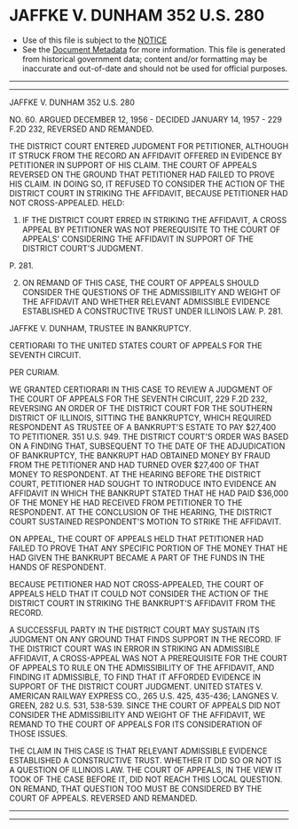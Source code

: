 ---
---

# JAFFKE V. DUNHAM 352 U.S. 280

* Use of this file is subject to the [NOTICE](https://github.com/publicdocs/notice/blob/master/NOTICE)
* See the [Document Metadata](../../../) for more information.
  This file is generated from historical government data; content and/or formatting may be inaccurate and out-of-date and should not be used for official purposes.

----------
----------

JAFFKE V. DUNHAM 352 U.S. 280

NO. 60.  ARGUED DECEMBER 12, 1956 - DECIDED JANUARY 14, 1957 - 229 F.2D 232, REVERSED AND REMANDED.

THE DISTRICT COURT ENTERED JUDGMENT FOR PETITIONER, ALTHOUGH IT STRUCK FROM THE RECORD AN AFFIDAVIT OFFERED IN EVIDENCE BY PETITIONER IN SUPPORT OF HIS CLAIM.  THE COURT OF APPEALS REVERSED ON THE GROUND THAT PETITIONER HAD FAILED TO PROVE HIS CLAIM.  IN DOING SO, IT REFUSED TO CONSIDER THE ACTION OF THE DISTRICT COURT IN STRIKING THE AFFIDAVIT, BECAUSE PETITIONER HAD NOT CROSS-APPEALED.  HELD:

1.  IF THE DISTRICT COURT ERRED IN STRIKING THE AFFIDAVIT, A CROSS APPEAL BY PETITIONER WAS NOT PREREQUISITE TO THE COURT OF APPEALS' CONSIDERING THE AFFIDAVIT IN SUPPORT OF THE DISTRICT COURT'S JUDGMENT.

P. 281.

2.  ON REMAND OF THIS CASE, THE COURT OF APPEALS SHOULD CONSIDER THE QUESTIONS OF THE ADMISSIBILITY AND WEIGHT OF THE AFFIDAVIT AND WHETHER RELEVANT ADMISSIBLE EVIDENCE ESTABLISHED A CONSTRUCTIVE TRUST UNDER ILLINOIS LAW.  P. 281.

JAFFKE V. DUNHAM, TRUSTEE IN BANKRUPTCY.

CERTIORARI TO THE UNITED STATES COURT OF APPEALS FOR THE SEVENTH CIRCUIT.

PER CURIAM.

WE GRANTED CERTIORARI IN THIS CASE TO REVIEW A JUDGMENT OF THE COURT OF APPEALS FOR THE SEVENTH CIRCUIT, 229 F.2D 232, REVERSING AN ORDER OF THE DISTRICT COURT FOR THE SOUTHERN DISTRICT OF ILLINOIS, SITTING THE BANKRUPTCY, WHICH REQUIRED RESPONDENT AS TRUSTEE OF A BANKRUPT'S ESTATE TO PAY $27,400 TO PETITIONER.  351 U.S. 949.  THE DISTRICT COURT'S ORDER WAS BASED ON A FINDING THAT, SUBSEQUENT TO THE DATE OF THE ADJUDICATION OF BANKRUPTCY, THE BANKRUPT HAD OBTAINED MONEY BY FRAUD FROM THE PETITIONER AND HAD TURNED OVER $27,400 OF THAT MONEY TO RESPONDENT.  AT THE HEARING BEFORE THE DISTRICT COURT, PETITIONER HAD SOUGHT TO INTRODUCE INTO EVIDENCE AN AFFIDAVIT IN WHICH THE BANKRUPT STATED THAT HE HAD PAID $36,000 OF THE MONEY HE HAD RECEIVED FROM PETITIONER TO THE RESPONDENT.  AT THE CONCLUSION OF THE HEARING, THE DISTRICT COURT SUSTAINED RESPONDENT'S MOTION TO STRIKE THE AFFIDAVIT.

ON APPEAL, THE COURT OF APPEALS HELD THAT PETITIONER HAD FAILED TO PROVE THAT ANY SPECIFIC PORTION OF THE MONEY THAT HE HAD GIVEN THE BANKRUPT BECAME A PART OF THE FUNDS IN THE HANDS OF RESPONDENT.

BECAUSE PETITIONER HAD NOT CROSS-APPEALED, THE COURT OF APPEALS HELD THAT IT COULD NOT CONSIDER THE ACTION OF THE DISTRICT COURT IN STRIKING THE BANKRUPT'S AFFIDAVIT FROM THE RECORD.

A SUCCESSFUL PARTY IN THE DISTRICT COURT MAY SUSTAIN ITS JUDGMENT ON ANY GROUND THAT FINDS SUPPORT IN THE RECORD.  IF THE DISTRICT COURT WAS IN ERROR IN STRIKING AN ADMISSIBLE AFFIDAVIT, A CROSS-APPEAL WAS NOT A PREREQUISITE FOR THE COURT OF APPEALS TO RULE ON THE ADMISSIBILITY OF THE AFFIDAVIT, AND FINDING IT ADMISSIBLE, TO FIND THAT IT AFFORDED EVIDENCE IN SUPPORT OF THE DISTRICT COURT JUDGMENT.  UNITED STATES V. AMERICAN RAILWAY EXPRESS CO., 265 U.S. 425, 435-436; LANGNES V. GREEN, 282 U.S. 531, 538-539.  SINCE THE COURT OF APPEALS DID NOT CONSIDER THE ADMISSIBILITY AND WEIGHT OF THE AFFIDAVIT, WE REMAND TO THE COURT OF APPEALS FOR ITS CONSIDERATION OF THOSE ISSUES.

THE CLAIM IN THIS CASE IS THAT RELEVANT ADMISSIBLE EVIDENCE ESTABLISHED A CONSTRUCTIVE TRUST.  WHETHER IT DID SO OR NOT IS A QUESTION OF ILLINOIS LAW.  THE COURT OF APPEALS, IN THE VIEW IT TOOK OF THE CASE BEFORE IT, DID NOT REACH THIS LOCAL QUESTION.  ON REMAND, THAT QUESTION TOO MUST BE CONSIDERED BY THE COURT OF APPEALS.  REVERSED AND REMANDED.


----------
----------

